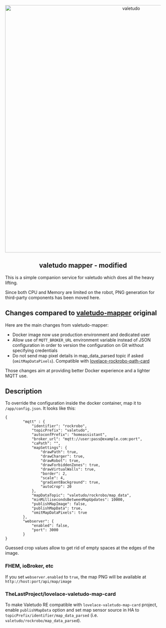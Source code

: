 <div align="center">
    <a href="https://github.com/rand256/valetudo"><img src="https://github.com/rand256/valetudo/blob/testing/assets/logo/valetudo_logo_with_name.svg" width="800" alt="valetudo"></a>
    <p align="center"><h2>valetudo mapper - modified</h2></p>
</div>

This is a simple companion service for valetudo which does all the heavy lifting.

Since both CPU and Memory are limited on the robot, PNG generation for third-party components has been moved here.

## Changes compared to [valetudo-mapper](https://github.com/rand256/valetudo-mapper) original

Here are the main changes from valetudo-mapper:
- Docker image now use production environment and dedicated user
- Allow use of `MQTT_BROKER_URL` environment variable instead of JSON configuration in order to version the configuration on Git without specifying credentials
- Do not send map pixel details in map_data_parsed topic if asked (`omitMapDataPixels`). Compatible with [lovelace-rockrobo-path-card](https://github.com/nboissel/lovelace-rockrobo-path-card)

Those changes aim at providing better Docker experience and a lighter MQTT use. 

## Description

To override the configuration inside the docker container, map it to `/app/config.json`. It looks like this:

```
{
        "mqtt" : {
            "identifier": "rockrobo",
            "topicPrefix": "valetudo",
            "autoconfPrefix": "homeassistant",
            "broker_url": "mqtt://user:pass@example.com:port",
            "caPath": "",
            "mapSettings": {
                "drawPath": true,
                "drawCharger": true,
                "drawRobot": true,
                "drawForbiddenZones": true,
                "drawVirtualWalls": true,
                "border": 2,
                "scale": 4,
                "gradientBackground": true,
                "autoCrop": 20
            },
            "mapDataTopic": "valetudo/rockrobo/map_data",
            "minMillisecondsBetweenMapUpdates": 10000,
            "publishMapImage": false,
            "publishMapData": true,
            "omitMapDataPixels": true
        },
        "webserver": {
            "enabled": false,
            "port": 3000
        }
}
```

Guessed crop values allow to get rid of empty spaces at the edges of the image.

### FHEM, ioBroker, etc
If you set `webserver.enabled` to `true`, the map PNG will be available at `http://host:port/api/map/image`

### TheLastProject/lovelace-valetudo-map-card
To make Valetudo RE compatible with `lovelace-valetudo-map-card` project, enable `publishMapData` option and
set map sensor source in HA to `topicPrefix/identifier/map_data_parsed` (i.e. `valetudo/rockrobo/map_data_parsed`).
